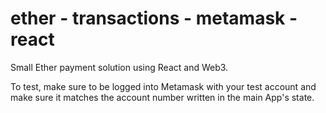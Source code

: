 # ether - transactions - metamask - react

Small Ether payment solution using React and Web3.

To test, make sure to be logged into Metamask with your test account and make sure it matches the account number written in the main App's state.
